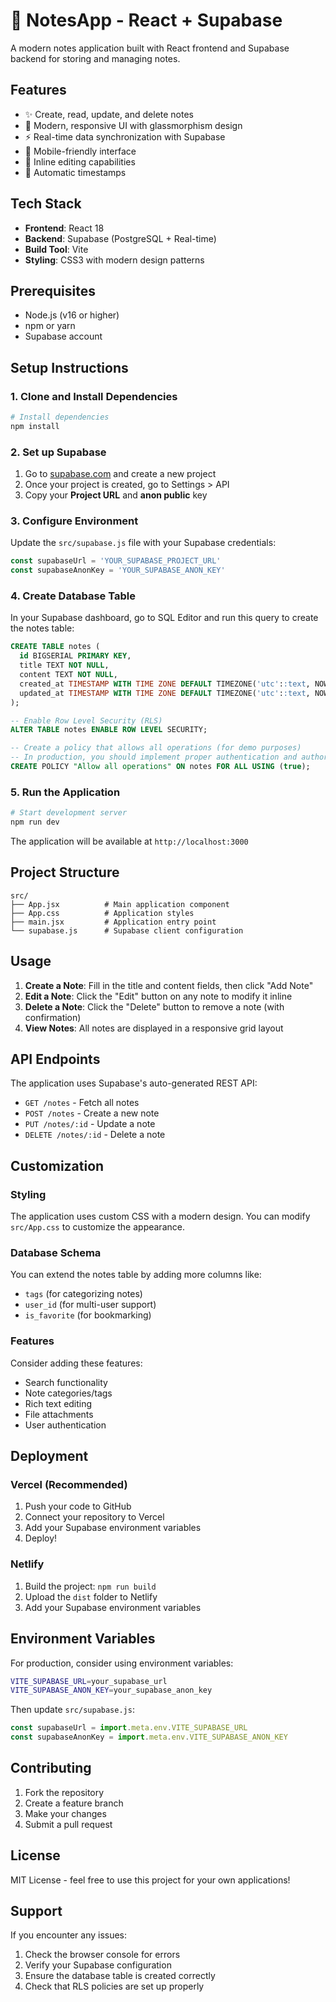 # 📝 NotesApp - React + Supabase

A modern notes application built with React frontend and Supabase backend for storing and managing notes.

## Features

- ✨ Create, read, update, and delete notes
- 🎨 Modern, responsive UI with glassmorphism design
- ⚡ Real-time data synchronization with Supabase
- 📱 Mobile-friendly interface
- 🔄 Inline editing capabilities
- 📅 Automatic timestamps

## Tech Stack

- **Frontend**: React 18
- **Backend**: Supabase (PostgreSQL + Real-time)
- **Build Tool**: Vite
- **Styling**: CSS3 with modern design patterns

## Prerequisites

- Node.js (v16 or higher)
- npm or yarn
- Supabase account

## Setup Instructions

### 1. Clone and Install Dependencies

```bash
# Install dependencies
npm install
```

### 2. Set up Supabase

1. Go to [supabase.com](https://supabase.com) and create a new project
2. Once your project is created, go to Settings > API
3. Copy your **Project URL** and **anon public** key

### 3. Configure Environment

Update the `src/supabase.js` file with your Supabase credentials:

```javascript
const supabaseUrl = 'YOUR_SUPABASE_PROJECT_URL'
const supabaseAnonKey = 'YOUR_SUPABASE_ANON_KEY'
```

### 4. Create Database Table

In your Supabase dashboard, go to SQL Editor and run this query to create the notes table:

```sql
CREATE TABLE notes (
  id BIGSERIAL PRIMARY KEY,
  title TEXT NOT NULL,
  content TEXT NOT NULL,
  created_at TIMESTAMP WITH TIME ZONE DEFAULT TIMEZONE('utc'::text, NOW()) NOT NULL,
  updated_at TIMESTAMP WITH TIME ZONE DEFAULT TIMEZONE('utc'::text, NOW()) NOT NULL
);

-- Enable Row Level Security (RLS)
ALTER TABLE notes ENABLE ROW LEVEL SECURITY;

-- Create a policy that allows all operations (for demo purposes)
-- In production, you should implement proper authentication and authorization
CREATE POLICY "Allow all operations" ON notes FOR ALL USING (true);
```

### 5. Run the Application

```bash
# Start development server
npm run dev
```

The application will be available at `http://localhost:3000`

## Project Structure

```
src/
├── App.jsx          # Main application component
├── App.css          # Application styles
├── main.jsx         # Application entry point
└── supabase.js      # Supabase client configuration
```

## Usage

1. **Create a Note**: Fill in the title and content fields, then click "Add Note"
2. **Edit a Note**: Click the "Edit" button on any note to modify it inline
3. **Delete a Note**: Click the "Delete" button to remove a note (with confirmation)
4. **View Notes**: All notes are displayed in a responsive grid layout

## API Endpoints

The application uses Supabase's auto-generated REST API:

- `GET /notes` - Fetch all notes
- `POST /notes` - Create a new note
- `PUT /notes/:id` - Update a note
- `DELETE /notes/:id` - Delete a note

## Customization

### Styling
The application uses custom CSS with a modern design. You can modify `src/App.css` to customize the appearance.

### Database Schema
You can extend the notes table by adding more columns like:
- `tags` (for categorizing notes)
- `user_id` (for multi-user support)
- `is_favorite` (for bookmarking)

### Features
Consider adding these features:
- Search functionality
- Note categories/tags
- Rich text editing
- File attachments
- User authentication

## Deployment

### Vercel (Recommended)
1. Push your code to GitHub
2. Connect your repository to Vercel
3. Add your Supabase environment variables
4. Deploy!

### Netlify
1. Build the project: `npm run build`
2. Upload the `dist` folder to Netlify
3. Add your Supabase environment variables

## Environment Variables

For production, consider using environment variables:

```bash
VITE_SUPABASE_URL=your_supabase_url
VITE_SUPABASE_ANON_KEY=your_supabase_anon_key
```

Then update `src/supabase.js`:

```javascript
const supabaseUrl = import.meta.env.VITE_SUPABASE_URL
const supabaseAnonKey = import.meta.env.VITE_SUPABASE_ANON_KEY
```

## Contributing

1. Fork the repository
2. Create a feature branch
3. Make your changes
4. Submit a pull request

## License

MIT License - feel free to use this project for your own applications!

## Support

If you encounter any issues:
1. Check the browser console for errors
2. Verify your Supabase configuration
3. Ensure the database table is created correctly
4. Check that RLS policies are set up properly 